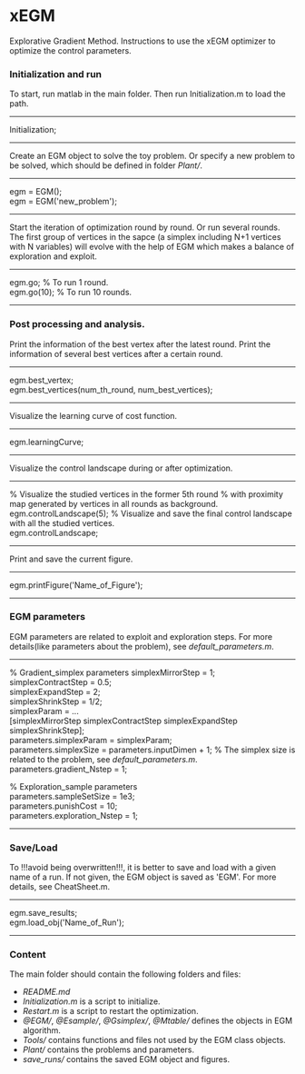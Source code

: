 # xEGM

Explorative Gradient Method.
Instructions to use the xEGM optimizer to optimize the control parameters.

### Initialization and run

To start, run matlab in the main folder.
Then run Initialization.m to load the path.

-----------------------------------
Initialization;

-----------------------------------


Create an EGM object to solve the toy problem.
Or specify a new problem to be solved, which should be defined in folder *Plant/*.

-----------------------------------
egm  = EGM();  
egm = EGM('new_problem');  

-----------------------------------


Start the iteration of optimization round by round.
Or run several rounds.
The first group of vertices in the sapce (a simplex including N+1 vertices with N variables) will evolve with the help of EGM which makes a balance of exploration and exploit.

-----------------------------------
egm.go; % To run 1 round.  
egm.go(10); % To run 10 rounds.  

-----------------------------------

### Post processing and analysis.

Print the information of the best vertex after the latest round.
Print the information of several best vertices after a certain round.

-----------------------------------
egm.best_vertex;  
egm.best_vertices(num_th_round, num_best_vertices);  

-----------------------------------


Visualize the learning curve of cost function. 

-----------------------------------
egm.learningCurve;  

-----------------------------------


Visualize the control landscape during or after optimization.

-----------------------------------
% Visualize the studied vertices in the former 5th round 
% with proximity map generated by vertices in all rounds as background.
egm.controlLandscape(5);
% Visualize and save the final control landscape with all the studied vertices.    
egm.controlLandscape;

-----------------------------------


Print and save the current figure.

-----------------------------------
egm.printFigure('Name_of_Figure');  

-----------------------------------

### EGM parameters

EGM parameters are related to exploit and exploration steps.
For more details(like parameters about the problem), see *default_parameters.m*.

-----------------------------------
% Gradient_simplex parameters
simplexMirrorStep = 1;  
simplexContractStep = 0.5;  
simplexExpandStep = 2;  
simplexShrinkStep = 1/2;  
simplexParam = ...  
[simplexMirrorStep simplexContractStep simplexExpandStep simplexShrinkStep];  
parameters.simplexParam = simplexParam;   
parameters.simplexSize = parameters.inputDimen + 1; % The simplex size is related to the problem, see *default_parameters.m*.  
parameters.gradient_Nstep = 1;       
    
% Exploration_sample parameters                           
parameters.sampleSetSize = 1e3;  
parameters.punishCost = 10;  
parameters.exploration_Nstep = 1;    

-----------------------------------

### Save/Load

To !!!avoid being overwritten!!!, it is better to save and load 
with a given name of a run.
If not given, the EGM object is saved as 'EGM'.
For more details, see CheatSheet.m.

-----------------------------------
egm.save_results;  
egm.load_obj('Name_of_Run');  

-----------------------------------

### Content

The main folder should contain the following folders and files:
- *README.md*  
- *Initialization.m* is a script to initialize.  
- *Restart.m* is a script to restart the optimization.  
- *@EGM/*, *@Esample/*, *@Gsimplex/*, *@Mtable/* defines the objects in EGM algorithm.  
- *Tools/* contains functions and files not used by the EGM class objects.  
- *Plant/* contains the problems and parameters.  
- *save_runs/* contains the saved EGM object and figures.  



